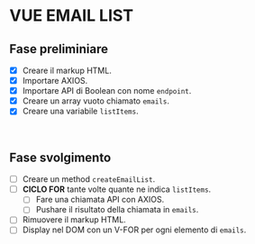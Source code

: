 <!-- Esercizio di oggi: Vue Email List
nome repo: vue-email-list
Descrizione:
Attraverso l'apposita API di Boolean :puntare_in_basso::carnagione-2:
https://flynn.boolean.careers/exercises/api/random/mail
generare 10 indirizzi email e stamparli in pagina all'interno di una lista.
Bonus
Far comparire gli indirizzi email solamente quando sono stati tutti generati.
 -->

 # VUE EMAIL LIST
 ## Fase preliminiare
 - [x] Creare il markup HTML.
 - [x] Importare AXIOS.
 - [x] Importare API di Boolean con nome `endpoint`.
 - [x] Creare un array vuoto chiamato `emails`.
 - [x] Creare una variabile `listItems`.
 
 <br>

 ## Fase svolgimento
 - [ ] Creare un method `createEmailList`.
 - [ ] **CICLO FOR** tante volte quante ne indica `listItems`.
    - [ ] Fare una chiamata API con AXIOS.
    - [ ] Pushare il risultato della chiamata in `emails`.
 - [ ] Rimuovere il markup HTML.
 - [ ] Display nel DOM con un V-FOR per ogni elemento di `emails`.